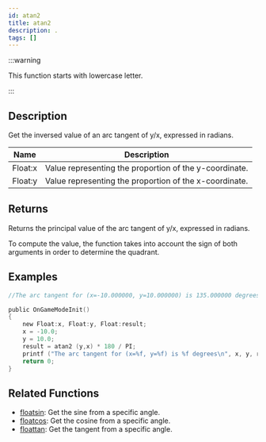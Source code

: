 ```yaml
---
id: atan2
title: atan2
description: .
tags: []
---
```


:::warning

This function starts with lowercase letter.

:::

## Description

Get the inversed value of an arc tangent of y/x, expressed in radians.

| Name    | Description                                            |
| ------- | ------------------------------------------------------ |
| Float:x | Value representing the proportion of the y-coordinate. |
| Float:y | Value representing the proportion of the x-coordinate. |

## Returns

Returns the principal value of the arc tangent of y/x, expressed in radians.

To compute the value, the function takes into account the sign of both arguments
in order to determine the quadrant.

## Examples

```c
//The arc tangent for (x=-10.000000, y=10.000000) is 135.000000 degrees.

public OnGameModeInit()
{
    new Float:x, Float:y, Float:result;
    x = -10.0;
    y = 10.0;
    result = atan2 (y,x) * 180 / PI;
    printf ("The arc tangent for (x=%f, y=%f) is %f degrees\n", x, y, result );
    return 0;
}
```

## Related Functions

- [floatsin](../functions/floatsin.md): Get the sine from a
  specific angle.
- [floatcos](../functions/floatcos.md): Get the cosine from a
  specific angle.
- [floattan](../functions/floattan.md): Get the tangent from a
  specific angle.

